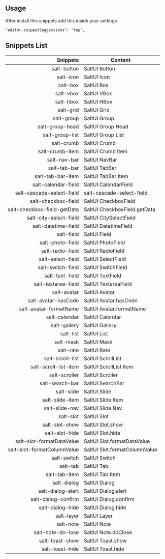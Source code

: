 ## Usage

After install this snippets add this inside your settings

`"editor.snippetSuggestions": "top",`

## Snippets List

| Snippets | Content |
| -------: | --------|
| salt-button | SaltUI Button |
| salt-icon | SaltUI Icon |
| salt-box | SaltUI Box |
| salt-vbox | SaltUI VBox |
| salt-hbox | SaltUI HBox |
| salt-grid | SaltUI Grid |
| salt-group | SaltUI Group |
| salt-group-head | SaltUI Group Head |
| salt-group-list | SaltUI Group List |
| salt-crumb | SaltUI Crumb |
| salt-crumb-item | SaltUI Crumb Item |
| salt-nav-bar | SaltUI NavBar |
| salt-tab-bar | SaltUI TabBar |
| salt-tab-bar-item | SaltUI TabBar Item |
| salt-calendar-field | SaltUI CalendarField |
| salt-cascade-select-field | salt-cascade-select-field |
| salt-checkbox-field | SaltUI CheckboxField |
| salt-checkbox-field-getData | SaltUI CheckboxField.getData |
| salt-city-select-field | SaltUI CitySelectField |
| salt-datetime-field | SaltUI DatetimeField |
| salt-field | SaltUI Field |
| salt-photo-field | SaltUI PhotoField |
| salt-radio-field | SaltUI RadioField |
| salt-select-field | SaltUI SelectField |
| salt-switch-field | SaltUI SwitchField |
| salt-text-field | SaltUI TextField |
| salt-textarea-field | SaltUI TextareaField |
| salt-avatar | SaltUI Avatar |
| salt-avatar-hasCode | SaltUI Avatar.hasCode |
| salt-avatar-formatName | SaltUI Avatar.formatName |
| salt-calendar | SaltUI Calendar |
| salt-gallery | SaltUI Gallery |
| salt-list | SaltUI List |
| salt-mask | SaltUI Mask |
| salt-rate | SaltUI Rate |
| salt-scroll-list | SaltUI ScrollList |
| salt-scroll-list-item | SaltUI ScrollList Item |
| salt-scroller | SaltUI Scroller |
| salt-search-bar | SaltUI SearchBar |
| salt-slide | SaltUI Slide |
| salt-slide-item | SaltUI Slide.Item |
| salt-slide-nav | SaltUI Slide.Nav |
| salt-slot | SaltUI Slot |
| salt-slot-show | SaltUI Slot.show |
| salt-slot-hide | SaltUI Slot.hide |
| salt-slot-formatDataValue | SaltUI Slot.formatDataValue |
| salt-slot-formatColumnValue | SaltUI Slot.formatColumnValue |
| salt-switch | SaltUI Switch |
| salt-tab | SaltUI Tab |
| salt-tab-item | SaltUI Tab.Item |
| salt-dialog | SaltUI Dialog |
| salt-dialog-alert | SaltUI Dialog.alert |
| salt-dialog-confirm | SaltUI Dialog.confirm |
| salt-dialog-hide | SaltUI Dialog.hide |
| salt-layer | SaltUI Layer |
| salt-note | SaltUI Note |
| salt-note-do-lose | SaltUI Note.doClose |
| salt-toast-show | SaltUI Toast.show |
| salt-toast-hide | SaltUI Toast.hide |

